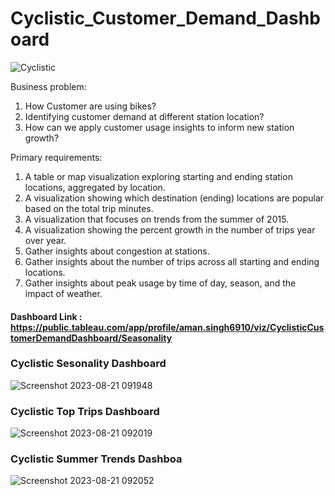 # Cyclistic_Customer_Demand_Dashboard
![Cyclistic](https://github.com/Amansingh01-ui/Cyclistic_Customer_Demand_Dashboard/assets/76864608/28b2cde5-ca03-4301-bd8a-a814efb9e8d6)

Business problem: 
1. How Customer are using bikes?
2.	Identifying customer demand at different station location?
3.	How can we apply customer usage insights to inform new station growth?

Primary requirements: 
1. A table or map visualization exploring starting and ending station locations, aggregated by location. 
2. A visualization showing which destination (ending) locations are popular based on the total trip minutes.
3. A visualization that focuses on trends from the summer of 2015.
4. A visualization showing the percent growth in the number of trips year over year.
5. Gather insights about congestion at stations.
6. Gather insights about the number of trips across all starting and ending locations.
7. Gather insights about peak usage by time of day, season, and the impact of weather.


#### Dashboard Link : https://public.tableau.com/app/profile/aman.singh6910/viz/CyclisticCustomerDemandDashboard/Seasonality

### Cyclistic Sesonality Dashboard
![Screenshot 2023-08-21 091948](https://github.com/Amansingh01-ui/Cyclistic_Customer_Demand_Dashboard/assets/76864608/44dc9d74-1cfc-40f8-a3b8-69a8b15fc7cc)

### Cyclistic Top Trips Dashboard
![Screenshot 2023-08-21 092019](https://github.com/Amansingh01-ui/Cyclistic_Customer_Demand_Dashboard/assets/76864608/90f24ae2-f53e-48a8-9cc7-6dc3ea1057b4)

### Cyclistic Summer Trends Dashboa
![Screenshot 2023-08-21 092052](https://github.com/Amansingh01-ui/Cyclistic_Customer_Demand_Dashboard/assets/76864608/26aa009f-228d-4d1a-a813-04b422206060)
